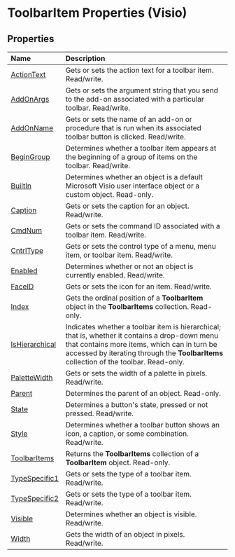 
# ToolbarItem Properties (Visio)

## Properties



|**Name**|**Description**|
|:-----|:-----|
|[ActionText](0bb1f3a9-013d-4164-6de3-557dcf64ca92.md)|Gets or sets the action text for a toolbar item. Read/write. |
|[AddOnArgs](2e498e9e-021c-3857-2420-f7f8cc5de6c5.md)|Gets or sets the argument string that you send to the add-on associated with a particular toolbar. Read/write.|
|[AddOnName](1903a362-b312-06dd-55cf-ab053fd513b1.md)|Gets or sets the name of an add-on or procedure that is run when its associated toolbar button is clicked. Read/write.|
|[BeginGroup](fa1648ed-0876-d31d-6afe-b0278b0488f8.md)|Determines whether a toolbar item appears at the beginning of a group of items on the toolbar. Read/write.|
|[BuiltIn](c1aacbe4-ac47-caf9-bc16-b55682a71cfe.md)|Determines whether an object is a default Microsoft Visio user interface object or a custom object. Read-only.|
|[Caption](f43d286d-8133-9b96-11f9-79225d9778d2.md)|Gets or sets the caption for an object. Read/write.|
|[CmdNum](69be3d63-a149-60ff-081e-fa20d8650685.md)|Gets or sets the command ID associated with a toolbar item. Read/write.|
|[CntrlType](88995561-9227-61ae-693a-83f5bba5bede.md)|Gets or sets the control type of a menu, menu item, or toolbar item. Read/write.|
|[Enabled](ef634f6d-ce50-4f88-c90f-75fbfaa02a29.md)|Determines whether or not an object is currently enabled. Read/write.|
|[FaceID](226b00fd-c8ab-3a6a-811f-ebf8e1364526.md)|Gets or sets the icon for an item. Read/write.|
|[Index](2f97fbee-595b-4b71-137b-55de5a469ae6.md)|Gets the ordinal position of a  **ToolbarItem** object in the **ToolbarItems** collection. Read-only.|
|[IsHierarchical](663080e1-3608-8ce9-0b82-1c8d18776037.md)|Indicates whether a toolbar item is hierarchical; that is, whether it contains a drop-down menu that contains more items, which can in turn be accessed by iterating through the  **ToolbarItems** collection of the toolbar. Read-only.|
|[PaletteWidth](bb3356d9-bfa3-c2e5-129f-70c0b225add6.md)|Gets or sets the width of a palette in pixels. Read/write.|
|[Parent](76c63643-684b-65fe-f9fe-377dbacf911b.md)|Determines the parent of an object. Read-only.|
|[State](1a3c97f0-d6bd-00d2-0caf-ac9876c533aa.md)|Determines a button's state, pressed or not pressed. Read/write.|
|[Style](3f4c624c-a80c-9b82-3ca5-34c395770bf0.md)|Determines whether a toolbar button shows an icon, a caption, or some combination. Read/write.|
|[ToolbarItems](5bc9b339-ffc8-1aef-526e-a815c3c5e251.md)|Returns the  **ToolbarItems** collection of a **ToolbarItem** object. Read-only.|
|[TypeSpecific1](e282f50e-ec10-1c6d-5ccd-33887882735f.md)|Gets or sets the type of a toolbar item. Read/write.|
|[TypeSpecific2](cdd33e96-bb18-6476-ccac-70797d2df4c1.md)|Gets or sets the type of a toolbar item. Read/write.|
|[Visible](1fe7078b-1e8a-da95-7289-d1d83f441f67.md)|Determines whether an object is visible. Read/write.|
|[Width](0abaf4db-7190-f9c2-f974-0a6a3360cb75.md)|Gets the width of an object in pixels. Read/write.|
